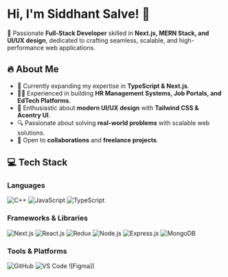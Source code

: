 # Hi, I'm Siddhant Salve! 👋

🚀 Passionate **Full-Stack Developer** skilled in **Next.js, MERN Stack, and UI/UX design**, dedicated to crafting seamless, scalable, and high-performance web applications.

## 🔥 About Me
- 🌱 Currently expanding my expertise in **TypeScript & Next.js**.
- 👨‍💻 Experienced in building **HR Management Systems, Job Portals, and EdTech Platforms**.
- 🎨 Enthusiastic about **modern UI/UX design** with **Tailwind CSS & Acentry UI**.
- 🔍 Passionate about solving **real-world problems** with scalable web solutions.
- 🤝 Open to **collaborations** and **freelance projects**.

## 💻 Tech Stack
### **Languages**  
![C++](https://img.shields.io/badge/-C++-00599C?style=flat&logo=c%2B%2B&logoColor=white)
![JavaScript](https://img.shields.io/badge/-JavaScript-F7DF1E?style=flat&logo=javascript&logoColor=black)
![TypeScript](https://img.shields.io/badge/-TypeScript-007ACC?style=flat&logo=typescript&logoColor=white)

### **Frameworks & Libraries**  
![Next.js](https://img.shields.io/badge/-Next.js-000?style=flat&logo=next.js)
![React.js](https://img.shields.io/badge/-React-61DAFB?style=flat&logo=react&logoColor=black)
![Redux](https://img.shields.io/badge/-Redux-764ABC?style=flat&logo=redux)
![Node.js](https://img.shields.io/badge/-Node.js-339933?style=flat&logo=node.js&logoColor=white)
![Express.js](https://img.shields.io/badge/-Express.js-000?style=flat&logo=express)
![MongoDB](https://img.shields.io/badge/-MongoDB-47A248?style=flat&logo=mongodb&logoColor=white)

### **Tools & Platforms**  
![GitHub](https://img.shields.io/badge/-GitHub-181717?style=flat&logo=github)
![VS Code](https://img.shields.io/badge/-VS%20Code-007ACC?style=flat&logo=visual-studio-code)
![Figma](
